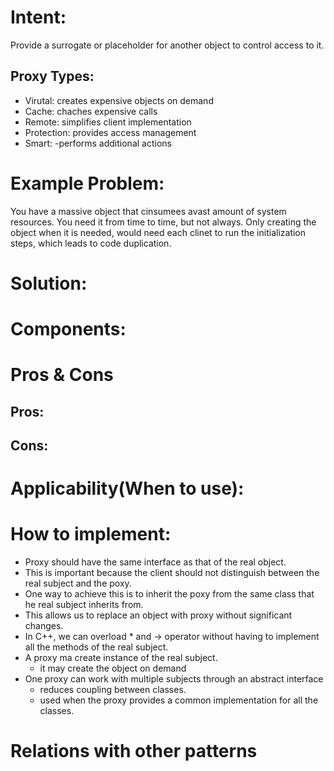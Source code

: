 # Intent:
Provide a surrogate or placeholder for another object to control access to it.
## Proxy Types:
- Virutal: creates expensive objects on demand
- Cache: chaches expensive calls
- Remote: simplifies client implementation
- Protection: provides access management
- Smart: -performs additional actions

# Example Problem:
You have a massive object that cinsumees avast amount of system resources. You need it from time to time, but not 
always. Only creating the object when it is needed, would need each clinet to run the initialization steps, which leads 
to code duplication.

# Solution: 


# Components:

# Pros & Cons
## Pros:


## Cons:


# Applicability(When to use):

# How to implement:
- Proxy should have the same interface as that of the real object.
- This is important because the client should not distinguish between the real subject and the poxy.
- One way to achieve this is to inherit the poxy from the same class that he real subject inherits from.
- This allows us to replace an object with proxy without significant changes.
- In C++, we can overload * and -> operator without having to implement all the methods of the real subject.
- A proxy ma create instance of the real subject.
    * it may create the object on demand
- One proxy can work with multiple subjects through an abstract interface
    * reduces coupling between classes.
    * used when the proxy provides a common implementation for all the classes.
# Relations with other patterns
